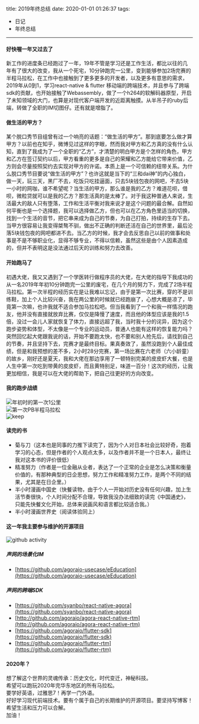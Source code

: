title: 2019年终总结
date: 2020-01-01 01:26:37
tags:
  - 日记
  - 年终总结
---

#### 好快喔一年又过去了  
  新工作的进度条已经跑过了一年，19年不管是学习还是工作生活，都比以往的几年有了很大的改变，我从一个死宅，10分钟跑完一公里，变到能够参加2场完赛的半程马拉松，在工作中也接触到了更多更多的开发者，以及更多有意思的需求，2019年从0到1，学习react-native & flutter 移动端的跨端技术，并且参与了跨端sdk的贡献，也开始接触了Webassembly，做了一个h264的软解码器原型，开启了未知领域的大门，也算是对现代客户端开发的近距离触摸。从半吊子的ruby后端，转做了全职的IM切图仔。还有就是增脂了。  

#### 做生活的甲方？  
  某个脱口秀节目组曾有过一个响亮的话题：“做生活的甲方”。那到底要怎么做才算甲方？以前也在知乎，微博见过这样的字眼，然而我对甲方和乙方真的没有什么认知，直到了我成为了一个全职的“乙方”，才清楚的明白甲方是个怎样的角色，甲方和乙方在签订契约以后，甲方看重的更多是自己的荣耀和乙方能给它带来价值，乙方则会尽量按照契约去实现对甲方的许诺。本质上是一个可信赖的纽带关系。为什么脱口秀节目要说“做生活的甲方”？也许这就是当下的“三和dai神”的内心独白，做一天，玩三天，黑厂不去，吃饭只吃挂逼面，只去5块钱包夜的网吧，不去5块一小时的网咖，谁不希望呢？当生活的甲方，那么谁是我的乙方？难道花呗，借呗，微粒贷就可以是我的乙方？那生活真的是太棒了。对于我这种普通人来说，生活最大的敌人只有堕落，工作和生活平衡对我来说才是这个问题的最合解。自然如何平衡也是一个选择题，我可以选择做乙方，但也可以在乙方角色里适当的切换，找到一个生活的音节，把它串来成为自己的节奏，为自己打拍，持续的生存下去。当甲方很容易让我变得桀骜不驯，做出不正确的判断还活在自己的世界里，最后沦落5块钱包夜的网吧都进不去。当乙方的时候，我才会去反思自己以前的做事和处事是不是不够职业化，显得不够专业，不得以信赖，虽然这些是由个人因素造成的，但并不表明这是没法通过后天的训练和努力去改善。  

#### 开始跑马了  
  初遇大佬，我又又遇到了一个学医转行做程序员的大佬，在大佬的指导下我成功的从一名2019年年初10分钟跑完一公里的废宅，在几个月的努力下，完成了2场半程马拉松。第一次半程的经历实在是让我难以忘记，由于是第一次比赛，穿的不是训练鞋，加上个人比较兴奋，我在两公里的时候就已经跑崩了，心想大概是凉了，毕竟第一次嘛，也许我就不适合参加马拉松吧。但当我看到了一个和我一样情况的跑友，他并没有直接就放弃比赛，仅仅是降慢了速度，而且他的体型应该是我的1.5倍，没过一会儿人家就恢复了体力，直接远超了我，当时我十分的诧异，因为这个跑步姿势和体型，不太像是一个专业的运动员，普通人也能有这样的恢复能力吗？突然回忆起大佬跟我说的话，开始不要跑太快，也不要和别人抢先后，请找到自己的节奏，并且坚持下去，完赛才是最终目标。果真奏效了，虽然没跑到个人最佳成绩，但是和我预想的差不多，2小时28分完赛，第一场比赛在六老师（六小龄童）的故乡，刚好还是夏天，我和大佬在那边享用了一顿特别完美的皮皮虾大餐，也是人生中第一次吃到带黄的皮皮虾，而且黄特别足，味道一百分！这次的经历，让我更加相信，我是可以在大佬的帮助下，把自己往更好的方向改变。
    
#### 我的跑步战绩
  ![年初时的第一次1公里](https://matrixbirds.github.io/img/first_run.jpeg)  
  ![第一次PB半程马拉松](https://matrixbirds.github.io/img/marathon_score.jpeg)  
  ![keep](https://matrixbirds.github.io/img/marathon_keep.jpeg)  

#### 读完的书
  * 菊与刀（这本也是同事的力推下读完了，因为个人对日本社会比较好奇，抱着学习的心态，但是作者的个人观点太多，以及作者并不是一个日本人，最终让我对这本书的评价很低）
  * 精准努力（作者是一位金融从业者，表达了一个正常的企业是怎么决策和衡量价值的，有那种典型的日企思想，努力工作和精准努力工作，是两个不同的结果，尤其是在日企里。）
  * 半小时漫画中国史（快餐读物，由于个人一开始对历史没有任何兴趣，加上生活节奏很快，个人时间分配不合理，导致我没办法细致的读完《中国通史》，只能先快餐文化开始，总体来说画风和语言都比较适合我。）
  * 半小时漫画世界史（阅读体验同上）

#### 这一年我主要参与维护的开源项目  

  ![github activity](https://matrixbirds.github.io/img/github-activity.jpg)  

##### 声网的场景化IM  
  * [https://github.com/agoraio-usecase/eEducation](https://github.com/agoraio-usecase/eEducation)

##### 声网的跨端SDK   
  * [https://github.com/syanbo/react-native-agora](https://github.com/syanbo/react-native-agora)
  * [http://github.com/agoraio/agora-react-native-rtm](http://github.com/agoraio/agora-react-native-rtm)
  * [https://github.com/agoraio/flutter-sdk](https://github.com/agoraio/flutter-sdk)
  * [https://github.com/agoraio/flutter-rtm](https://github.com/agoraio/flutter-rtm)

#### 2020年？
  想了解这个世界的灵魂传承：历史文化，时代变迁，神秘科技。   
  希望可以跑玩2020年完华东地区的所有马拉松。  
  要学好英语，过雅思7！再学一门外语。  
  好好学习现代前端技术。要有个属于自己的长期维护的开源项目。要坚持写博客！    
  希望生活和压力可以合解。  
  加油！
